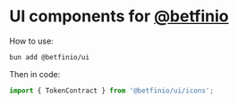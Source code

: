 # UI components for [@betfinio](https://github.com/betfinio)


How to use:

```bash
bun add @betfinio/ui
```


Then in code:

```ts
import { TokenContract } from '@betfinio/ui/icons';

